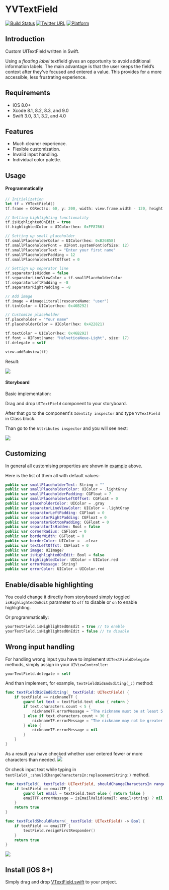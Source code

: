 # YVTextField

[![Build Status](https://travis-ci.org/Shadberrow/YVTextField.svg?branch=master)](https://travis-ci.org/Shadberrow/YVTextField)
[![Twitter URL](https://img.shields.io/badge/twitter-@Shadberrow-blue.svg)](https://twitter.com/Shadberrow)
[![Platform](https://img.shields.io/badge/platform-ios-lightgray.svg)](https://img.shields.io/badge/platform-ios-lightgray.svg)

## Introduction

Custom UITextField written in Swift.

Using a *floating label* textfield gives an opportunity to avoid additional information labels.
The main advantage is that the user keeps the field’s context after they’ve focused and entered a value.
This provides for a more accessible, less frustrating experience.

## Requirements

- iOS 8.0+
- Xcode 8.1, 8.2, 8.3, and 9.0
- Swift 3.0, 3.1, 3.2, and 4.0

## Features

- Much cleaner experience.
- Flexible customization.
- Invalid input handling.
- Individual color palette.

## Usage

#### Programmatically

```swift
// Initialization
let tf = YVTextField()
tf.frame = CGRect(x: 60, y: 200, width: view.frame.width - 120, height: 40)

// Setting highlighting functionality
tf.isHighlightedOnEdit = true
tf.highlightedColor = UIColor(hex: 0xFF8766)

// Setting up small placeholder
tf.smallPlaceholderColor = UIColor(hex: 0xB26B58)
tf.smallPlaceholderFont = UIFont.systemFont(ofSize: 12)
tf.smallPlaceholderText = "Enter your first name"
tf.smallPlaceholderPadding = 12
tf.smallPlaceholderLeftOffset = 0

// Settign up separator line
tf.separatorIsHidden = false
tf.separatorLineViewColor = tf.smallPlaceholderColor
tf.separatorLeftPadding = -8
tf.separatorRightPadding = -8

// Add image
tf.image = #imageLiteral(resourceName: "user")
tf.tintColor = UIColor(hex: 0x46B292)

// Customize placeholder
tf.placeholder = "Your name"
tf.placeholderColor = UIColor(hex: 0x422821)

tf.textColor = UIColor(hex: 0x46B292)
tf.font = UIFont(name: "HelveticaNeue-Light", size: 17)
tf.delegate = self

view.addSubview(tf)
```
Result:

![](https://github.com/Shadberrow/YVTextField/blob/master/YVTextField/Resources/gif1.gif)

#### Storyboard

Basic implementation:

Drag and drop `UITextField` component to your storyboard.

After that go to the component's `Identity inspector` and type `YVTextField` in Class block.

Than go to the `Attributes inspector` and you will see next:

![](https://github.com/Shadberrow/YVTextField/blob/master/YVTextField/Resources/params.png)

## Customizing

In general all customising properties are shown in [example](#programmatically) above.

Here is the list of them all with default values:

```swift
public var smallPlaceholderText: String = ""
public var smallPlaceholderColor: UIColor = .lightGray
public var smallPlaceholderPadding: CGFloat = 7
public var smallPlaceholderLeftOffset: CGFloat = 0
public var placeholderColor: UIColor = .gray
public var separatorLineViewColor: UIColor = .lightGray
public var separatorLeftPadding: CGFloat = 0
public var separatorRightPadding: CGFloat = 0
public var separatorBottomPadding: CGFloat = 0
public var separatorIsHidden: Bool = false
public var cornerRadius: CGFloat = 0
public var borderWidth: CGFloat = 0
public var borderColor: UIColor =  .clear
public var textLeftOffst: CGFloat = 0
public var image: UIImage?
public var isHighlightedOnEdit: Bool = false
public var highlightedColor: UIColor = UIColor.red
public var errorMessage: String?
public var errorColor: UIColor = UIColor.red
```

## Enable/disable highlighting

You could change it directly from storyboard simply toggled `isHighlightedOnEdit` parameter to `off` to disable or `on` to enable highlighting.

Or programmatically:

```swift
yourTextField.isHighlightedOnEdit = true // to enable
yourTextField.isHighlightedOnEdit = false // to disable
```
## Wrong input handling

For handling wrong input you have to implement `UITextFieldDelegate` methods, simply assign in your `UIViewController`:
```swift
yourTextField.delegate = self
```
And than implement, for example, `textFieldDidEndEditing(_:)` method:
```swift
func textFieldDidEndEditing(_ textField: UITextField) {
    if textField == nicknameTF {
        guard let text = textField.text else { return }
        if text.characters.count < 5 {
            nicknameTF.errorMessage = "The nickname must be at least 5 characters."
        } else if text.characters.count > 30 {
            nicknameTF.errorMessage = "The nickname may not be greater than 35 characters."
        } else {
            nicknameTF.errorMessage = nil
        }
    }
}
```
As a result you have checked whether user entered fewer or more characters than needed.
![](https://github.com/Shadberrow/YVTextField/blob/master/YVTextField/Resources/gif2.gif)

Or check input text while typing in `textField(_:shouldChangeCharactersIn:replacementString:)` method.
```swift
func textField(_ textField: UITextField, shouldChangeCharactersIn range: NSRange, replacementString string: String) -> Bool {
    if textField == emailTF {
        guard let email = textField.text else { return false }
        emailTF.errorMessage = isEmailValid(email: email+string) ? nil : "The email must be valid email address"
    }
    return true
}

func textFieldShouldReturn(_ textField: UITextField) -> Bool {
    if textField == emailTF {
        textField.resignFirstResponder()
    }
    return true
}
```
![](https://github.com/Shadberrow/YVTextField/blob/master/YVTextField/Resources/gif3.gif)

## Install (iOS 8+)

Simply drag and drop [VTextField.swift](https://github.com/Shadberrow/YVTextField/blob/master/YVTextField/YVTextField.swift) to your project.

